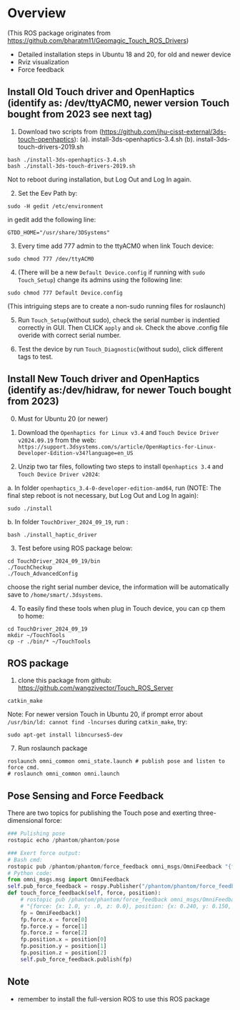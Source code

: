 # Overview
(This ROS package originates from https://github.com/bharatm11/Geomagic_Touch_ROS_Drivers) 
- Detailed installation steps in Ubuntu 18 and 20, for old and newer device
- Rviz visualization
- Force feedback

## Install Old Touch driver and OpenHaptics (identify as: /dev/ttyACM0, newer version Touch bought from 2023 see next tag)
1. Download two scripts from (https://github.com/jhu-cisst-external/3ds-touch-openhaptics): 
(a). install-3ds-openhaptics-3.4.sh
(b). install-3ds-touch-drivers-2019.sh
```
bash ./install-3ds-openhaptics-3.4.sh
bash ./install-3ds-touch-drivers-2019.sh
```
Not to reboot during installation, but Log Out and Log In again.

2. Set the Eev Path by:
```
sudo -H gedit /etc/environment
```
in gedit add the following line:
```
GTDD_HOME="/usr/share/3DSystems"
```

3. Every time add 777 admin to the ttyACM0 when link Touch device:
```
sudo chmod 777 /dev/ttyACM0
```

4. (There will be a new `Default Device.config` if running with `sudo Touch_Setup`) change its admins using the following line:
```
sudo chmod 777 Default Device.config
```
(This intriguing steps are to create a non-sudo running files for roslaunch)

5. Run `Touch_Setup`(without sudo), check the serial number is indentied correctly in GUI. Then CLICK `apply` and `ok`. Check the above .config file overide with correct serial number.

6. Test the device by run `Touch_Diagnostic`(without sudo), click different tags to test.


## Install New Touch driver and OpenHaptics (identify as:/dev/hidraw, for newer Touch bought from 2023)
0. Must for Ubuntu 20 (or newer)

1. Download the `Openhaptics for Linux v3.4` and `Touch Device Driver v2024.09.19` from the web: `https://support.3dsystems.com/s/article/OpenHaptics-for-Linux-Developer-Edition-v34?language=en_US`

2. Unzip two tar files, followting two steps to install `Openhaptics 3.4` and `Touch Device Driver v2024`:

a. In folder `openhaptics_3.4-0-developer-edition-amd64`, run (NOTE: The final step reboot is not necessary, but Log Out and Log In again):
```
sudo ./install
```

b. In folder `TouchDriver_2024_09_19`, run : 
```
bash ./install_haptic_driver
```

3. Test before using ROS package below:
```
cd TouchDriver_2024_09_19/bin 
./TouchCheckup
./Touch_AdvancedConfig
```
choose the right serial number device, the information will be automatically save to `/home/smart/.3dsystems`.


4. To easily find these tools when plug in Touch device, you can cp them to home:
```
cd TouchDriver_2024_09_19
mkdir ~/TouchTools
cp -r ./bin/* ~/TouchTools
```

## ROS package
1. clone this package from github: https://github.com/wangzivector/Touch_ROS_Server
```
catkin_make
```
Note: For newer version Touch in Ubuntu 20, if prompt error about `/usr/bin/ld: cannot find -lncurses` during `catkin_make`, try:
```
sudo apt-get install libncurses5-dev
```

7. Run roslaunch package
```
roslaunch omni_common omni_state.launch # publish pose and listen to force cmd.
# roslaunch omni_common omni.launch
```

## Pose Sensing and Force Feedback
There are two topics for publishing the Touch pose and exerting three-dimensional force:
```python
### Pulishing pose
rostopic echo /phantom/phantom/pose

### Exert force output:
# Bash cmd:
rostopic pub /phantom/phantom/force_feedback omni_msgs/OmniFeedback "{force: {x: 1.0, y: 0.0, z: 0.0}, position: {x: 1.0, y: 0.0, z: 0.0}}"
# Python code:
from omni_msgs.msg import OmniFeedback
self.pub_force_feedback = rospy.Publisher("/phantom/phantom/force_feedback", OmniFeedback, queue_size=1)
def touch_force_feedback(self, force, position):
    # rostopic pub /phantom/phantom/force_feedback omni_msgs/OmniFeedback
    # "{force: {x: 1.0, y: .0, z: 0.0}, position: {x: 0.240, y: 0.150, z: 0.160}}"
    fp = OmniFeedback()
    fp.force.x = force[0]
    fp.force.y = force[1]
    fp.force.z = force[2]
    fp.position.x = position[0]
    fp.position.y = position[1]
    fp.position.z = position[2]
    self.pub_force_feedback.publish(fp)
```


## Note
- remember to install the full-version ROS to use this ROS package
